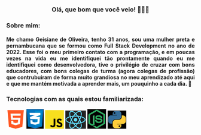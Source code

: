 ### <h3 align="center"> Olá, que bom que você veio! 👋🏾😊 </h3>

### Sobre mim:

#### <p align="justify"> Me chamo Geisiane de Oliveira, tenho 31 anos, sou uma mulher preta e pernambucana que se formou como Full Stack Development no ano de 2022. Esse foi o meu primeiro contato com a programação, e em poucas vezes na vida eu me identifiquei tão prontamente quando eu me identifiquei como desenvolvedora, tive o privilégio de cruzar com bons educadores, com bons colegas de turma (agora colegas de profissão) que contrubuiram de forma muito grandiosa no meu aprendizado até aqui e que me mantém motivada a aprender mais, um pouquinho a cada dia. 🌱</p>

### Tecnologias com as quais estou familiarizada:

<div style="display: inline_block">
<img width="50px" src="https://github.com/GeisianedeOliveira/GeisianedeOliveira/blob/main/Logo/HTML.png">
<img width="46px" src="https://github.com/GeisianedeOliveira/GeisianedeOliveira/blob/main/Logo/CSS.jpg">
<img width="50px" src="https://github.com/GeisianedeOliveira/GeisianedeOliveira/blob/main/Logo/JS.png">
<img width="55px" src="https://github.com/GeisianedeOliveira/GeisianedeOliveira/blob/main/Logo/React1.png">
<img width="50px" src="https://github.com/GeisianedeOliveira/GeisianedeOliveira/blob/main/Logo/Node.png">
<img width="50px" src="https://github.com/GeisianedeOliveira/GeisianedeOliveira/blob/main/Logo/Python.jpg">
<img width="50px" src="">
</div>


